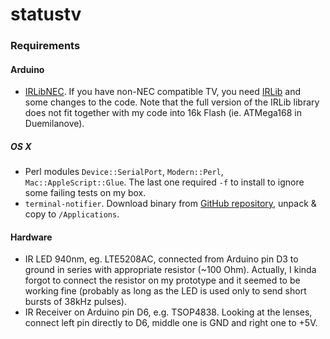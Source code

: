 statustv
========


### Requirements

#### Arduino
* [IRLibNEC](https://github.com/redguy/IRLibNEC.git). If you have non-NEC compatible TV, you need [IRLib](https://github.com/cyborg5/IRLib.git) and some changes to the code. Note that the full version of the IRLib library does not fit together with my code into 16k Flash (ie. ATMega168 in Duemilanove).

##### OS X
* Perl modules `Device::SerialPort`, `Modern::Perl`, `Mac::AppleScript::Glue`. The last one required `-f` to install to ignore some failing tests on my box.
* `terminal-notifier`. Download binary from [GitHub repository](https://github.com/alloy/terminal-notifier/releases), unpack & copy to `/Applications`. 

#### Hardware
* IR LED 940nm, eg. LTE5208AC, connected from Arduino pin D3 to ground in series with appropriate resistor (~100 Ohm). Actually, I kinda forgot to connect the resistor on my prototype and it seemed to be working fine (probably as long as the LED is used only to send short bursts of 38kHz pulses).
* IR Receiver on Arduino pin D6, e.g. TSOP4838. Looking at the lenses, connect left pin directly to D6, middle one is GND and right one to +5V.




